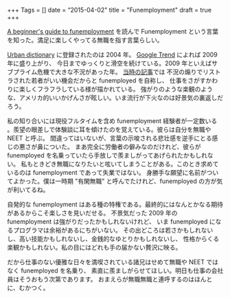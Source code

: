 +++
Tags = []
date = “2015-04-02"
title = "Funemployment"
draft = true
+++

[A beginner's guide to funemployment](http://robertheaton.com/2014/06/02/a-beginners-guide-to-funemployment/)
を読んで Funemployment という言葉を知った。満足に楽しくやってる無職を指す言葉らしい。

[Urban dictionary](http://www.urbandictionary.com/define.php?term=funemployment) に登録されたのは 2004 年。
[Google Trend](https://www.google.com/trends/explore#q=funemployment) によれば 2009 年に盛り上がり、
今日までゆっくりと滑空を続けている。2009 年といえばサブプライム危機で大きな不況があった年。
[当時の記事](
http://www.sfweekly.com/sanfrancisco/funemployment-jobless-young-san-franciscans-are-welcoming-the-worst-recession-of-their-lives-with-open-arms-too-bad-the-party-cant-last-for/)では
不況の煽りでリストラされた若者がいい機会だからと funemployed を自称し、
仕事をさがすかわりに楽しくフラフラしている様が描かれている。
強がりのような楽観のような、アメリカ的いいかげんさが眩しい。いま流行が下火なのは好景気の裏返しだろう。

私の知り合いには現役フルタイムを含め funemployment 経験者が一定数いる
。羨望の眼差しで体験談に耳を傾けたのを覚えている。彼らは自分を無職や NEET と呼ぶ。
間違ってはいないが、言葉の示唆される悲壮感を逆手にとる感じの悪さが鼻についた。
まあ完全に労働者の僻みなのだけれど、彼らが funemployed を名乗っていたら手放しで羨ましがってあげられたかもしれない。
私もときどき無職になりたいと呟いてしまうことがある。このとき求めているのは funemployment であって失業ではない。
身勝手な願望に名前がついてよかった。僕は一時期 "有閑無職" と呼んでたけれど、funemployed の方が気が利いてるね。

自発的な funemployment はある種の特権である。最終的にはなんとかなる期待があるからこそ楽しさを見いだせる。
不景気だった 2009 年の funemployment は強がりだったかもしれないけれど、
いま funemployed になるプログラマは余裕があるにちがいない。
その出どころは若さかもしれないし、高い技能かもしれないし、金銭的なゆとりかもしれないし、
性格からくる楽観かもしれない。私の目にはどれも手の届かない贅沢に映る。

だから仕事のない優雅な日々を満喫されている諸兄はせめて無職や NEET ではなく funemployed を名乗り、
素直に羨ましがらせてほしい。明日も仕事の会社員はそうおもう次第であります。
おまえらが無職無職と連呼するのはほんとに、むかつく。
